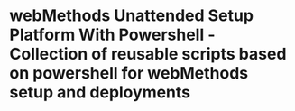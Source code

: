 # webMethods Unattended Setup Platform With Powershell - Collection of reusable scripts based on powershell for webMethods setup and deployments


